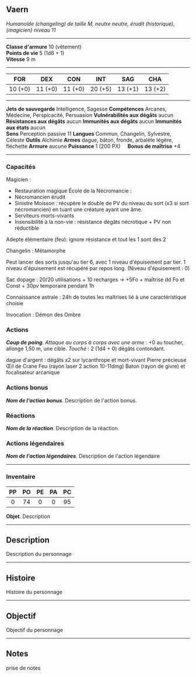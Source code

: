 ## Vaern
*Humanoïde (changeling) de taille M, neutre neutre, érudit (historique), {magicien} niveau 11*
___
**Classe d'armure** 10 (vêtement)  
**Points de vie** 5 (1d8 + 1)  
**Vitesse** 9 m  
___

| FOR     | DEX     | CON     | INT     | SAG     | CHA     |
| ------- | ------- | ------- | ------- | ------- | ------- |
| 10 (+0) | 11 (+0) | 11 (+0) | 20 (+5) | 13 (+1) | 13 (+2) |
___
**Jets de sauvegarde** Intelligence, Sagesse
**Compétences** Arcanes, Médecine, Perspicacité, Persuasion
**Vulnérabilités aux dégâts** aucun
**Résistances aux dégâts** aucun
**Immunités aux dégâts** aucun
**Immunités aux états** aucun  
**Sens**  Perception passive 11 
**Langues** Commun, Changelin, Sylvestre, Céleste
**Outils** Alchimie
**Armes** dague, bâton, fronde, arbalète légère, fléchette
**Armure** aucune
**Puissance** 1 (200 PX)     **Bonus de maîtrise** +4  
___
### Capacités
Magicien :
- Restauration magique
École de la Nécromancie :
- Nécromancien érudit
- Sinistre Moisson : récupère le double de PV du niveau du sort (x3 si sort nécromancien) en tuant une créature ayant une âme.
- Serviteurs morts-vivants
- Insensibilité à la non-vie : résistance dégâts nécrotique + PV non réductible

Adepte élémentaire (feu): ignore résistance et tout les 1 sont des 2

Changelin : Métamorphe

Peut lancer des sorts jusqu'au tier 6, avec 1 niveau d'épuisement par tier. 1 niveau d'épuisement est récupéré par repos long. (Niveau d'épuisement : 0)

Sac dopage : 20/20 utilisations + 10 recharges -> +5Fo + maîtrise dd Fo et Const + 30pv temporaire pendant 1h

Connaissance astrale : 24h de toutes les maîtrises lié à une caractéristique choisie

Invocation : Démon des Ombre
### Actions
***Coup de poing***. *Attaque au corps à corps avec une arme* : +0 au toucher, allonge 1,50 m, une cible. *Touché* : 2 (1d4 + 0) dégâts contondant.  

dague d'argent : dégâts x2 sur lycanthrope et mort-vivant
Pierre précieuse Œil de Crane Feu (rayon laser 2 action 10-11dmg)
Baton (rayon de givre) et focalisateur arcanique

### Actions bonus
***Nom de l'action bonus***. Description de l'action bonus.  

### Réactions
***Nom de la réaction***. Description de la réaction.  

### Actions légendaires
***Nom de l'action légendaires***. Description de l'action légendaire  
___
### Inventaire
| PP  | PO  | PE  | PA  | PC  |
| :-: | :-: | :-: | :-: | :-: |
|  0  | 74  |  0  |  0  | 95  |

**Objet**. Description
___
## Description
Description du personnage
___
## Histoire
Histoire du personnage
___
## Objectif
Objectif du personnage
___
## Notes
prise de notes